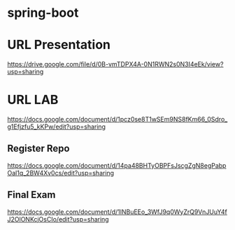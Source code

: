 # spring-boot

# URL Presentation
https://drive.google.com/file/d/0B-vmTDPX4A-0N1RWN2s0N3I4eEk/view?usp=sharing
# URL LAB
https://docs.google.com/document/d/1pcz0se8T1wSEm9NS8fKm66_0Sdro_g1Efjzfu5_kKPw/edit?usp=sharing

## Register Repo

https://docs.google.com/document/d/14pa48BHTyOBPFsJscgZgN8egPabpOal1q_2BW4Xv0cs/edit?usp=sharing

## Final Exam

https://docs.google.com/document/d/1lNBuEEo_3WfJ9q0WyZrQ9VnJUuY4fJ2OlONKcjOsCIo/edit?usp=sharing
